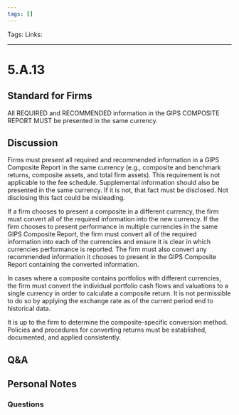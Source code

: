 ```yaml
---
tags: []
---
```

Tags:
Links: 
___
# 5.A.13
## Standard for Firms
All REQUIRED and RECOMMENDED information in the GIPS COMPOSITE REPORT MUST be presented in the same currency.
## Discussion
Firms must present all required and recommended information in a GIPS Composite Report in the same currency (e.g., composite and benchmark returns, composite assets, and total firm assets). This requirement is not applicable to the fee schedule. Supplemental information should also be presented in the same currency. If it is not, that fact must be disclosed. Not disclosing this fact could be misleading.

If a firm chooses to present a composite in a different currency, the firm must convert all of the required information into the new currency. If the firm chooses to present performance in multiple currencies in the same GIPS Composite Report, the firm must convert all of the required information into each of the currencies and ensure it is clear in which currencies performance is reported. The firm must also convert any recommended information it chooses to present in the GIPS Composite Report containing the converted information.

In cases where a composite contains portfolios with different currencies, the firm must convert the individual portfolio cash flows and valuations to a single currency in order to calculate a composite return. It is not permissible to do so by applying the exchange rate as of the current period end to historical data.

It is up to the firm to determine the composite-specific conversion method. Policies and procedures for converting returns must be established, documented, and applied consistently.
## Q&A

## Personal Notes

### Questions